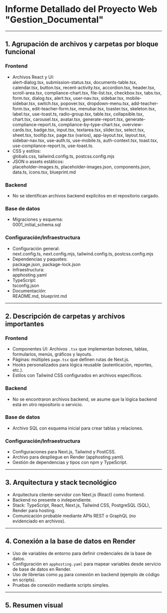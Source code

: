 # Informe Detallado del Proyecto Web "Gestion_Documental"

---

## 1. Agrupación de archivos y carpetas por bloque funcional

### Frontend
- Archivos React y UI:  
  alert-dialog.tsx, submission-status.tsx, documents-table.tsx, calendar.tsx, button.tsx, recent-activity.tsx, accordion.tsx, header.tsx, scroll-area.tsx, compliance-chart.tsx, file-list.tsx, checkbox.tsx, tabs.tsx, form.tsx, dialog.tsx, alert.tsx, user-nav.tsx, sidebar.tsx, mobile-sidebar.tsx, switch.tsx, popover.tsx, dropdown-menu.tsx, add-teacher-form.tsx, edit-teacher-form.tsx, menubar.tsx, toaster.tsx, skeleton.tsx, label.tsx, use-toast.ts, radio-group.tsx, table.tsx, collapsible.tsx, chart.tsx, carousel.tsx, avatar.tsx, generate-report.tsx, generate-compliance-report.ts, compliance-by-type-chart.tsx, overview-cards.tsx, badge.tsx, input.tsx, textarea.tsx, slider.tsx, select.tsx, sheet.tsx, tooltip.tsx, page.tsx (varios), app-layout.tsx, layout.tsx, sidebar-nav.tsx, use-auth.ts, use-mobile.ts, auth-context.tsx, toast.tsx, use-compliance-report.ts, use-toast.ts.  
- CSS y estilos:  
  globals.css, tailwind.config.ts, postcss.config.mjs  
- JSON o assets estáticos:  
  placeholder-images.ts, placeholder-images.json, components.json, data.ts, icons.tsx, blueprint.md  

### Backend
- No se identifican archivos backend explícitos en el repositorio cargado.

### Base de datos
- Migraciones y esquema:  
  0001_initial_schema.sql  

### Configuración/Infraestructura
- Configuración general:  
  next.config.ts, next.config.mjs, tailwind.config.ts, postcss.config.mjs  
- Dependencias y paquetes:  
  package.json, package-lock.json  
- Infraestructura:  
  apphosting.yaml  
- TypeScript:  
  tsconfig.json  
- Documentación:  
  README.md, blueprint.md  

---

## 2. Descripción de carpetas y archivos importantes

### Frontend
- Componentes UI: Archivos `.tsx` que implementan botones, tablas, formularios, menús, gráficos y layouts.  
- Páginas: múltiples `page.tsx` que definen rutas de Next.js.  
- Hooks personalizados para lógica reusable (autenticación, reportes, etc.).  
- Estilos con Tailwind CSS configurados en archivos específicos.

### Backend
- No se encontraron archivos backend, se asume que la lógica backend está en otro repositorio o servicio.

### Base de datos
- Archivo SQL con esquema inicial para crear tablas y relaciones.

### Configuración/Infraestructura
- Configuraciones para Next.js, Tailwind y PostCSS.  
- Archivo para despliegue en Render (apphosting.yaml).  
- Gestión de dependencias y tipos con npm y TypeScript.

---

## 3. Arquitectura y stack tecnológico

- Arquitectura cliente-servidor con Next.js (React) como frontend.  
- Backend no presente o independiente.  
- Stack: TypeScript, React, Next.js, Tailwind CSS, PostgreSQL (SQL), Render para hosting.  
- Comunicación probable mediante APIs REST o GraphQL (no evidenciado en archivos).  

---

## 4. Conexión a la base de datos en Render

- Uso de variables de entorno para definir credenciales de la base de datos.  
- Configuración en `apphosting.yaml` para mapear variables desde servicio de base de datos en Render.  
- Uso de librerías como `pg` para conexión en backend (ejemplo de código en scripts).  
- Pruebas de conexión mediante scripts simples.  

---

## 5. Resumen visual